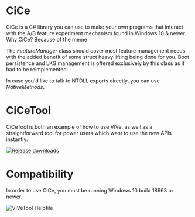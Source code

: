 # CiCe
CiCe is a C# library you can use to make your own programs that interact with the A/B feature experiment mechanism found in Windows 10 & newer.
Why CiCe? Because of the meme

The *FeatureManager* class should cover most feature management needs with the added benefit of some struct heavy lifting being done for you. Boot persistence and LKG management is offered exclusively by this class as it had to be reimplemented.

In case you'd like to talk to NTDLL exports directly, you can use *NativeMethods*.

# CiCeTool
CiCeTool is both an example of how to use ViVe, as well as a straightforward tool for power users which want to use the new APIs instantly.

[![Release downloads](https://img.shields.io/github/downloads/thebookisclosed/ViVe/total.svg)](https://GitHub.com/thebookisclosed/ViVe/releases/)

# Compatibility
In order to use CiCe, you must be running Windows 10 build 18963 or newer.

![ViVeTool Helpfile](https://i.imgur.com/PzCHEUQ.png)
